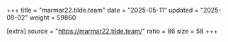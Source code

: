 +++
title = "marmar22.tilde.team"
date = "2025-05-11"
updated = "2025-09-02"
weight = 59860

[extra]
source = "https://marmar22.tilde.team/"
ratio = 86
size = 58
+++
